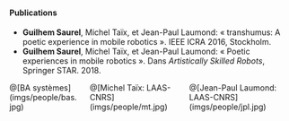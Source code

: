 #### Publications

- **Guilhem Saurel**, Michel Taïx, et Jean-Paul Laumond: « transhumus: A poetic experience in mobile robotics ». IEEE ICRA 2016, Stockholm.
- **Guilhem Saurel**, Michel Taïx, et Jean-Paul Laumond: « Poetic experiences in mobile robotics ». Dans *Artistically
  Skilled Robots*, Springer STAR. 2018.

<div class="columns">
<div class="column" width="33%">
@[BA systèmes](imgs/people/bas.jpg)
</div>
<div class="column" width="33%">
@[Michel Taïx: LAAS-CNRS](imgs/people/mt.jpg)
</div>
<div class="column" width="33%">
@[Jean-Paul Laumond: LAAS-CNRS](imgs/people/jpl.jpg)
</div>
</div>
